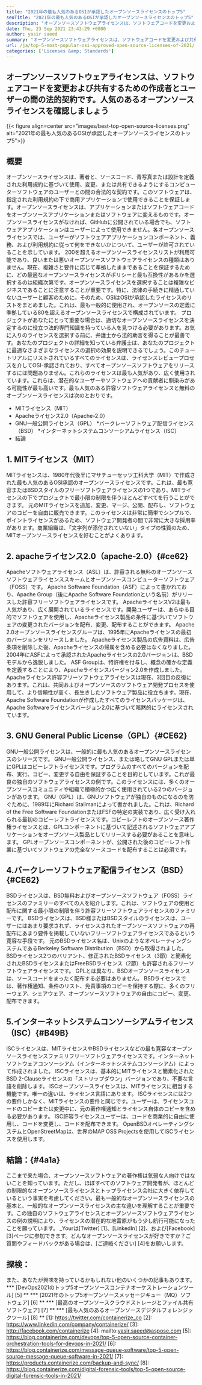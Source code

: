 ```yaml
---
title: "2021年の最も人気のあるOSIが承認したオープンソースライセンスのトップ5" 
seoTitle: "2021年の最も人気のあるOSIが承認したオープンソースライセンスのトップ5" 
description: "オープンソースソフトウェアライセンスは、ソフトウェアコードを変更および共有するための作成者とユーザーの間の合法的な契約です。人気のあるオープンソースライセンスを確認しましょう" 
date: Thu, 23 Sep 2021 23:43:29 +0000
author: yasir saeed
summary: "オープンソースソフトウェアライセンスは、ソフトウェアコードを変更および共有するための作成者とユーザーの間の合法的な契約です。人気のあるオープンソースライセンスを確認しましょう" 
url: /ja/top-5-most-popular-osi-approved-open-source-licenses-of-2021/
categories: ['Licenses &amp; Standards']
---
```


## オープンソースソフトウェアライセンスは、ソフトウェアコードを変更および共有するための作成者とユーザーの間の法的契約です。人気のあるオープンソースライセンスを確認しましょう

{{< figure align=center src="images/best-top-open-source-licenses.png" alt="2021年の最も人気のあるOSIが承認したオープンソースライセンスのトップ5">}}


## **概要**
オープンソースライセンスは、著者と、ソースコード、青写真または設計を定義された利用規約に基づいて使用、変更、または共有できるようにするコンピューターソフトウェアのユーザーとの間の合法的な契約です。このソフトウェアは、指定された利用規約の下で商用アプリケーションで使用できることを保証します。オープンソースライセンスは、アプリケーションまたはソフトウェアコードをオープンソースアプリケーションまたはソフトウェアに変えるものです。オープンソースライセンスがなければ、GitHubに公開されている場合でも、ソフトウェアアプリケーションはユーザーによって使用できません。各オープンソースライセンスでは、ユーザーがソフトウェアアプリケーションコンポーネント、義務、および利用規約に従って何をできないかについて、ユーザーが許可されていることを示しています。
200を超えるオープンソースライセンスリストが利用可能であり、良いまたは悪いオープンソースソフトウェアライセンスの種類はありません。現在、複雑さと要件に応じて準拠したままであることを保証するために、どの最適なオープンソースライセンスがポリシーと最も互換性があるかを選択するのは組織次第です。オープンソースライセンスを選択することは複雑なビジネスであることに注意することが重要です。特に、法律の手続きに精通していないユーザーと顧客のために。そのため、OSIはOSIが承認したライセンスのリストをまとめました。これは、最も一般的に使用され、オープンソースの定義に準拠している80を超えるオープンソースライセンスで構成されています。
プロジェクトがあなたにとって重要な場合は、適切なオープンソースライセンスを決定するのに役立つ法的専門知識を持っている人を見つける必要があります。お気に入りのライセンスを選択する前に、弁護士から法的助言を得ることが最善です。あなたのプロジェクトの詳細を知っている弁護士は、あなたのプロジェクトに最適なさまざまなライセンスの選択の効果を説明できるでしょう。このチュートリアルにリストされているすべてのライセンスは、ライセンスレビュープロセスを介してOSI-承認されており、すべてオープンソースソフトウェアをリリースするには問題ありません。これらのライセンスは最も人気があり、広く使用されています。これらは、潜在的なユーザーやソフトウェアへの貢献者に馴染みがある可能性が最も高いです。最も人気のある許容ソフトウェアライセンスと無料のオープンソースライセンスは次のとおりです。
  * MITライセンス（MIT）
  * Apacheライセンス2.0（Apache-2.0）
  * GNU一般公開ライセンス（GPL）
  *バークレーソフトウェア配信ライセンス（BSD）
  *インターネットシステムコンソーシアムライセンス（ISC）
  * 結論

## 1. MITライセンス（MIT）
MITライセンスは、1980年代後半にマサチューセッツ工科大学（MIT）で作成された最も人気のあるOSI承認のオープンソースライセンスです。これは、最も寛容またはBSDスタイルのフリーソフトウェアライセンスの1つであり、MITライセンスの下でプロジェクトで最小限の制限を伴うほとんどすべてを行うことができます。
元のMITライセンスを追加、変更、マージ、公開、配布し、ソフトウェアのコピーを自由に販売できます。このライセンスは非常に簡単でシンプルで、ポイントライセンスがあるため、ソフトウェア開発者の間で非常に大きな採用率があります。商業組織は、「文字列が添付されていない」タイプの性質のため、MITオープンソースライセンスを好むことがよくあります。

## 2. apacheライセンス2.0（apache-2.0）{#ce62}
Apacheソフトウェアライセンス（ASL）は、許容される無料のオープンソースソフトウェアライセンススキームとオープンソースコンピューターソフトウェア（FOSS）です。 Apache Software Foundation（ASF）によって書かれており、Apache Group（後にApache Software Foundationという名前）がリリースした許容フリーソフトウェアライセンスです。 ApacheライセンスV2は最も人気があり、広く展開されているライセンスです。開発ユーザーは、あらゆる目的でソフトウェアを使用し、Apacheライセンス製品の条件に基づいてソフトウェアの変更されたバージョンを配布、変更、配布することができます。 Apache 2.0オープンソースライセンスグループは、1995年にApacheライセンスの最初のバージョンをリリースしました。
Apacheライセンス製品の広告資料は、広告条項を削除した後、Apacheライセンスの帰属を含める必要はなくなりました。 2004年にASFによって承認されたApacheライセンスの2.0バージョンは、BSDモデルから逸脱しました。 ASF Groupは、特許権を付与し、概念の確かな定義を定義することにより、Apacheライセンスバージョン2.0を作成しました。 Apacheライセンス許容フリーソフトウェアライセンスは現在、3回目の反復にあります。これは、共同およびオープンソースのソフトウェア開発プロセスを使用して、より信頼性が高く、長生きしたソフトウェア製品に役立ちます。現在、Apache Software Foundationが作成したすべてのライセンスパッケージは、Apache Softwareライセンスバージョン2.0に基づいて暗黙的にライセンスされています。

## 3. GNU General Public License（GPL）{#CE62}
GNU一般公開ライセンスは、一般的に最も人気のあるオープンソースライセンスのシリーズです。 GNU一般公開ライセンス、または略してGNU GPLまたは単にGPLはコピーレフトライセンスです。プログラムのすべてのバージョンを配布、実行、コピー、変更する自由を保証することを目的としています。これが最良の独自のソフトウェアライセンスの例です。このライセンスには、多くのオープンソースコミュニティや組織で積極的かつ広く使用されている2つのバージョンがあります。
GNU（GPL）は、GNUソフトウェアが独自のものになるのを防ぐために、1989年にRichard Stallmanによって書かれました。これは、Richard of the Free Software FoundationまたはFSFの特定の実装であり、広く受け入れられる最初のコピーレフトライセンスです。コピーレフトのオープンソース著作権ライセンスとは、GPLコンポーネントに基づいて記述されるソフトウェアアプリケーションをオープンソース製品としてリリースする必要があることを意味します。 GPLオープンソースコンポーネントが、公開された後のコピーレフト作業に基づいてソフトウェアの完全なソースコードを配布することは必須です。

## 4.バークレーソフトウェア配信ライセンス（BSD）{#CE62}
BSDライセンスは、BSD無料およびオープンソースソフトウェア（FOSS）ライセンスのファミリーのすべての人を紹介します。これは、ソフトウェアの使用と配布に関する最小限の制限を伴う許容フリーソフトウェアライセンスのファミリーです。 BSDライセンスは、BSD様またはBSDスタイルのライセンスは、ユーザーにはあまり要求されず、ライセンスされたオープンソースソフトウェアの再配布にあまり要件を掲載していないフリーソフトウェアライセンスであるという寛容な手段です。
元のBSDライセンス名は、UnixのようなオペレーティングシステムであるBerkeley Software Distribution（BSD）から取得されました。 BSDライセンス2つのバリアント、修正されたBSDライセンス（3節）と簡素化されたBSDライセンスまたはFreeBSDライセンス（2節）も許容されるフリーソフトウェアライセンスです。 GPLとは異なり、BSDオープンソースライセンスは、ソースコードをまったく配布する必要はありません。 BSDライセンスでは、著作権通知、条件のリスト、免責事項のコピーを保持する際に、多くのフリーウェア、シェアウェア、オープンソースソフトウェアの自由にコピー、変更、配布できます。

## 5.インターネットシステムコンソーシアムライセンス（ISC）{#B49B}
ISCライセンスは、MITライセンスやBSDライセンスなどの最も寛容なオープンソースライセンスファミリフリーソフトウェアライセンスです。インターネットソフトウェアコンソーシアム（インターネットシステムコンソーシアム）によって作成されました。 ISCライセンスは、基本的にMITライセンスと簡素化されたBSD 2-Clauseライセンスの「ストリップダウン」バージョンであり、不要な言語を削除します。
ISCオープンソースライセンスは、MITライセンスに相当する機能です。唯一の違いは、ライセンス言語にあります。 ISCライセンスには2つの要件しかなく、MITライセンスの要件と同じです。ユーザーは、ライセンスコードのコピーまたは変更中に、元の著作権通知とライセンス自体のコピーを含める必要があります。 ISC許容ライセンスユーザーは、コードを商業的に自由に使用し、コードを変更し、コードを配布できます。 OpenBSDオペレーティングシステムとOpenStreetMapは、世界のMAP OSS Projectsを使用してISCライセンスを使用します。

## 結論：{#4a1a}
ここまで来た場合、オープンソースソフトウェアの著作権は気弱な人向けではないことを知っています。ただし、ほぼすべてのソフトウェア開発者が、ほとんどの制限的なオープンソースライセンスとトップライセンス会社に大きく依存しているという事実を考慮してください。最も一般的なオープンソースライセンスの基本と、一般的なオープンソースライセンスの主な違いを理解することが重要です。この独自のソフトウェアライセンスとオープンソースソフトウェアライセンスの例の説明により、ライセンスの潜在的な地雷原がもう少し航行可能になったことを願っています。
_Yourは[Twitter] [1]、[LinkedIn] [2]、および[Facebook] [3]ページに参​​加できます。どんなオープンソースライセンスが好きですか？ご質問やフィードバックがある場合は、[ご連絡ください] [4]をお願いします。

## 探検：
また、あなたが興味を持っているかもしれない他のいくつかの記事もあります。
  *** [DevOps2021のトップ5オープンソースコンテナオーケストレーションツール] [5] **
  *** [2021年のトップ5オープンソースメッセージキュー（MQ）ソフトウェア] [6] **
  *** [最高のオープンソースクラウドストレージとファイル共有ソフトウェア] [7] **
  *** [最も人気のあるオープンソースデジタルフォレンジックツール] [8] **
[1]: https://twitter.com/containerize_co
[2]: https://www.linkedin.com/company/containerize/
[3]: http://facebook.com/containerize
[4]: mailto:yasir.saeed@aspose.com
[5]: https://blog.containerize.com/devops/top-5-open-source-container-orchestration-tools-for-devops-in-2021/
[6]: https://blog.containerize.com/message-queue-software/top-5-open-source-message-queue-software-in-2021/
[7]: https://products.containerize.com/backup-and-sync/
[8]: https://blog.containerize.com/digital-forensic-tools/top-5-open-source-digital-forensic-tools-in-2021/
